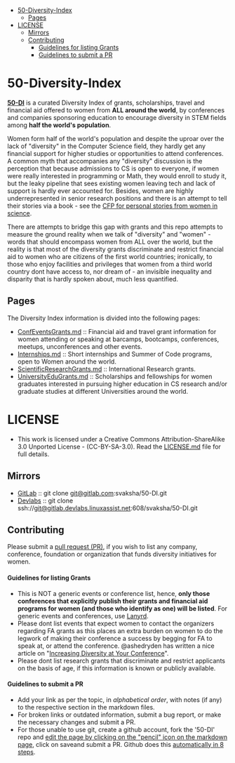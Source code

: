 - [50-Diversity-Index](#50-diversity-index)
   - [Pages](#pages)
- [LICENSE](#license)
   - [Mirrors](#mirrors)
   - [Contributing](#contributing)
      - [Guidelines for listing Grants](#guidelines-for-listing-grants)
      - [Guidelines to submit a PR](#guidelines-to-submit-a-pr)


# 50-Diversity-Index
**[50-DI](http://svaksha.github.io/50-DI)** is a curated Diversity Index of grants, scholarships, travel and financial aid offered to women from __ALL around the world__, by conferences and companies sponsoring education to encourage diversity in STEM fields among __half the world's population__. 

Women form half of the world's population and despite the uproar over the lack of "diversity" in the Computer Science field, they hardly get any financial support for higher studies or opportunities to attend conferences. A common myth that accompanies any "diversity" discussion is the perception that because admissions to CS is open to everyone, if women were really interested in programming or Math, they would enroll to study it, but the leaky pipeline that sees existing women leaving tech and lack of support is hardly ever accounted for. Besides, women are highly underrepresented in senior research positions and there is an attempt to tell their stories via a book - see the [CFP for personal stories from women in science](http://boundaryvision.com/2014/08/27/call-for-papers-personal-stories-from-women-in-science/).

There are attempts to bridge this gap with grants and this repo attempts to measure the ground reality when we talk of "diversity" and "women" - words that should encompass women from ALL over the world, but the reality is that most of the diversity grants discriminate and restrict financial aid to women who are citizens of the first world countries; ironically, to those who enjoy facilities and privileges that women from a third world country dont have access to, nor dream of - an invisible inequality and disparity that is hardly spoken about, much less quantified. 

## Pages
The Diversity Index information is divided into the following pages:

- [ConfEventsGrants.md](https://github.com/svaksha/50-DI/blob/master/ConfEventsGrants.md) :: Financial aid and travel grant information for women attending or speaking at barcamps, bootcamps, conferences, meetups, unconferences and other events.
- [Internships.md](https://github.com/svaksha/50-DI/blob/master/Internships.md) :: Short internships and Summer of Code programs, open to Women around the world.
- [ScientificResearchGrants.md](https://github.com/svaksha/50-DI/blob/master/ScientificResearchGrants.md) :: International Research grants. 
- [UniversityEduGrants.md](https://github.com/svaksha/50-DI/blob/master/UniversityEduGrants.md) :: Scholarships and fellowships for women graduates interested in pursuing higher education in CS research and/or graduate studies at different Universities around the world. 



# LICENSE 
- This work is licensed under a Creative Commons Attribution-ShareAlike 3.0 Unported License - (CC-BY-SA-3.0). Read the [LICENSE.md](https://github.com/svaksha/50-DI/blob/master/LICENSE.md) file for full details.

## Mirrors
- [GitLab](https://gitlab.com/svaksha/50-DI) :: git clone git@gitlab.com:svaksha/50-DI.git 
- [Devlabs](https://gitlab.devlabs.linuxassist.net/svaksha/50-DI) :: git clone ssh://git@gitlab.devlabs.linuxassist.net:608/svaksha/50-DI.git

## Contributing 
Please submit a [pull request (PR)](https://github.com/svaksha/50-DI/pulls), if you wish to list any company, conference, foundation or organization that funds diversity initiatives for women.

#### Guidelines for listing Grants
- This is NOT a generic events or conference list, hence, **only those conferences that explicitly publish their grants and financial aid programs for women (and those who identify as one) will be listed**. For generic events and conferences, use [Lanyrd](http://lanyrd.com/).
- Please dont list events that expect women to contact the organizers regarding FA grants as this places an extra burden on women to do the
legwork of making their conference a success by begging for FA to speak at, or attend the conference. @ashedryden has written a nice article on "[Increasing Diversity at Your Conference](http://www.ashedryden.com/blog/increasing-diversity-at-your-conference)". 
- Please dont list research grants that discriminate and restrict applicants on the basis of age, if this information is known or publicly available. 


#### Guidelines to submit a PR
- Add your link as per the topic, in _alphabetical order_, with notes (if any) to the respective section in the markdown files.
- For broken links or outdated information, submit a bug report, or make the necessary changes and submit a PR.
- For those unable to use git, create a github account, fork the '50-DI' repo and [edit the page by clicking on the "pencil" icon on the markdown page](https://help.github.com/articles/editing-files-in-your-repository), click on saveand submit a PR. Github does this [automatically in 8 steps](https://help.github.com/articles/editing-files-in-another-user-s-repository).


